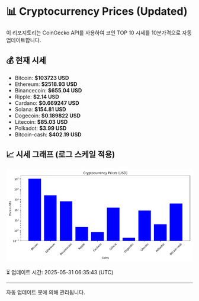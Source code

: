 
# 📊 Cryptocurrency Prices (Updated)

이 리포지토리는 CoinGecko API를 사용하여 코인 TOP 10 시세를 10분가격으로 자동 업데이트합니다.

## 💰 현재 시세
- Bitcoin: **$103723 USD**
- Ethereum: **$2518.93 USD**
- Binancecoin: **$655.04 USD**
- Ripple: **$2.14 USD**
- Cardano: **$0.669247 USD**
- Solana: **$154.81 USD**
- Dogecoin: **$0.189822 USD**
- Litecoin: **$85.03 USD**
- Polkadot: **$3.99 USD**
- Bitcoin-cash: **$402.19 USD**

## 📈 시세 그래프 (로그 스케일 적용)
![Crypto Prices](crypto_prices.png)

⏳ 업데이트 시간: 2025-05-31 06:35:43 (UTC)

---
자동 업데이트 봇에 의해 관리됩니다.
